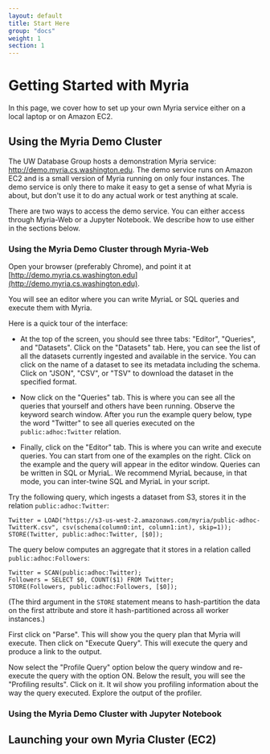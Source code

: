 ```yaml
---
layout: default
title: Start Here
group: "docs"
weight: 1
section: 1
---
```


# Getting Started with Myria
In this page, we cover how to set up your own Myria service either on a local laptop or on Amazon EC2.

## Using the Myria Demo Cluster

The UW Database Group hosts a demonstration Myria service: <http://demo.myria.cs.washington.edu>.
The demo service runs on Amazon EC2 and is a small version of Myria running on only four instances.
The demo service is only there to make it easy to get a sense of what Myria is about, but don't use it to do any actual work
or test anything at scale.

There are two ways to access the demo service. You can either access through Myria-Web or a Jupyter Notebook. We describe how to use either in the sections below.

### Using the Myria Demo Cluster through Myria-Web

Open your browser (preferably Chrome), and point it at [http://demo.myria.cs.washington.edu](http://demo.myria.cs.washington.edu).

You will see an editor where you can write MyriaL or SQL queries and execute them with Myria.

Here is a quick tour of the interface:

- At the top of the screen, you should see three tabs: "Editor", "Queries", and "Datasets".
Click on the "Datasets" tab. Here, you can see the list of all the datasets currently ingested
and available in the service. You can click on the name of a dataset to see its metadata
including the schema.  Click on "JSON", "CSV", or "TSV" to download the dataset in the
specified format.

- Now click on the "Queries" tab. This is where you can see all the queries that yourself
and others have been running. Observe the keyword search window. After you run the example
query below, type the word "Twitter" to see all queries executed on the `public:adhoc:Twitter` relation.

- Finally, click on the "Editor" tab. This is where you can write and execute queries.
You can start from one of the examples on the right. Click on the example and the
query will appear in the editor window. Queries can be written in SQL or MyriaL. We
recommend MyriaL because, in that mode, you can inter-twine SQL and MyriaL in your
script.

Try the following query, which ingests a dataset from S3, stores it in the relation `public:adhoc:Twitter`:

    Twitter = LOAD("https://s3-us-west-2.amazonaws.com/myria/public-adhoc-TwitterK.csv", csv(schema(column0:int, column1:int), skip=1));
    STORE(Twitter, public:adhoc:Twitter, [$0]);

The query below computes an aggregate that it stores in a relation called `public:adhoc:Followers`:

    Twitter = SCAN(public:adhoc:Twitter);
    Followers = SELECT $0, COUNT($1) FROM Twitter;
    STORE(Followers, public:adhoc:Followers, [$0]);

(The third argument in the `STORE` statement means to hash-partition the data on the first attribute and store it hash-partitioned across all worker instances.)

First click on "Parse". This will show you the query plan that Myria will
execute. Then click on "Execute Query". This will execute the query and
produce a link to the output.

Now select  the "Profile Query" option below the query window and
re-execute the query with the option ON.  Below the result, you will
see the "Profiling results". Click on it. It wil show you profiling information
about the way the query executed. Explore the output of the profiler.

### Using the Myria Demo Cluster with Jupyter Notebook



## Launching your own Myria Cluster (EC2)



